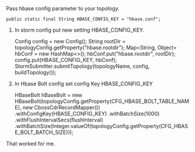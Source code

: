 Pass hbase config parameter to your topology.

    public static final String HBASE_CONFIG_KEY = "hbase.conf";

1) In storm config put new setting HBASE\_CONFIG_KEY.

    Config config = new Config();
    String rootDir = topologyConfig.getProperty("hbase.rootdir");
    Map<String, Object> hbConf = new HashMap<>();
    hbConf.put("hbase.rootdir", rootDir);
    config.put(HBASE_CONFIG_KEY, hbConf);
    StormSubmitter.submitTopology(topologyName, config, buildTopology());
    
2) In Hbase Bolt config set config Key HBASE\_CONFIG_KEY

    HBaseBolt hBaseBolt = new HBaseBolt(topologyConfig.getProperty(CFG_HBASE_BOLT_TABLE_NAME), new  CbossCdrRecordMapper())
            .withConfigKey(HBASE_CONFIG_KEY)
            .withBatchSize(1000)
            .withFlushIntervalSecs(flushInterval)
            .withBatchSize(Integer.valueOf(topologyConfig.getProperty(CFG_HBASE_BOLT_BATCH_SIZE)));
            
That worked for me.
